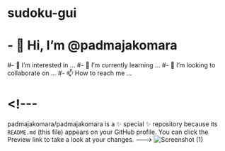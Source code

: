 # sudoku-gui
# - 👋 Hi, I’m @padmajakomara
#- 👀 I’m interested in ...
#- 🌱 I’m currently learning ...
#- 💞️ I’m looking to collaborate on ...
#- 📫 How to reach me ...

# <!---
padmajakomara/padmajakomara is a ✨ special ✨ repository because its `README.md` (this file) appears on your GitHub profile.
You can click the Preview link to take a look at your changes.
--->
![Screenshot (1)](https://user-images.githubusercontent.com/96363323/146665549-746c2e66-74f2-441f-8c06-2212149a8114.png)
